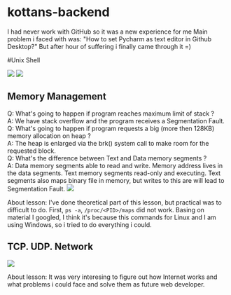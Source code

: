 # kottans-backend
 I had never work with GitHub so it was a new experience for me
 Main problem i faced with was: "How to set Pycharm as text editor in Github Desktop?"
 But after hour of suffering i finally came through it =)

#Unix Shell

<img src="https://camo.githubusercontent.com/d15521ce009a66b0edf648bc51b0c7795da56b4d/68747470733a2f2f73756e392d32312e757365726170692e636f6d2f633835303532382f763835303532383331382f3162383832382f4337762d567a526753754d2e6a7067">
<img src="https://sun9-54.userapi.com/c850728/v850728320/1de760/ubtl884FJ-0.jpg">

## Memory Management

Q: What's going to happen if program reaches maximum limit of stack ?  
A: We have stack overflow and the program receives a Segmentation Fault.  
Q: What's going to happen if program requests a big (more then 128KB) memory allocation on heap ?  
A: The heap is enlarged via the brk() system call to make room for the requested block.  
Q: What's the difference between Text and Data memory segments ?  
A: Data memory segments able to read and write.
Memory address lives in the data segments.
Text memory segments read-only and executing.
Text segments also maps binary file in memory, but writes to this are will lead to Segmentation Fault.
<img src="https://sun9-60.userapi.com/c854028/v854028086/1210d8/xay7XqUytB4.jpg">

About lesson: I've done theoretical part of this lesson, but practical was to difficult to do.
First, `ps -a`, `/proc/<PID>/maps` did not work. Basing on material I googled,
I think it's because this commands for Linux and I am using Windows, so i tried to do everything i could.

## TCP. UDP. Network

<img src="https://sun9-46.userapi.com/c850736/v850736931/1ee3d7/jafrIbE_Be4.jpg">

About lesson: It was very interesing to figure out how Internet works and what problems i could face and solve them as future web developer.
